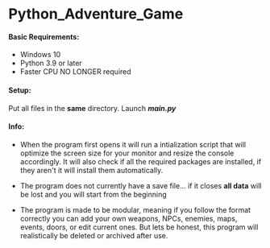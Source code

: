 # Python_Adventure_Game

#### Basic Requirements:
- Windows 10
- Python 3.9 or later
- Faster CPU NO LONGER required

#### Setup:
Put all files in the **same** directory.
Launch ***main.py***

#### Info:
- When the program first opens it will run a intialization script
that will optimize the screen size for your monitor and resize 
the console accordingly. It will also check if all the required
packages are installed, if they aren't it will install them
automatically.

- The program does not currently have a save file... if it closes
**all data** will be lost and you will start from the beginning

- The program is made to be modular, meaning if you follow the
format correctly you can add your own weapons, NPCs, enemies, maps,
events, doors, or edit current ones. But lets be honest, this 
program will realistically be deleted or archived after use.

